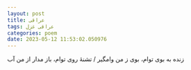 ```yaml
---
layout: post
title: عراقی
tags: عراقی غزل
categories: poem
date: 2023-05-12 11:53:02.050976
---
```


زنده به بوی توام، بوی ز من وامگیر / تشنهٔ روی توام، باز مدار از من آب